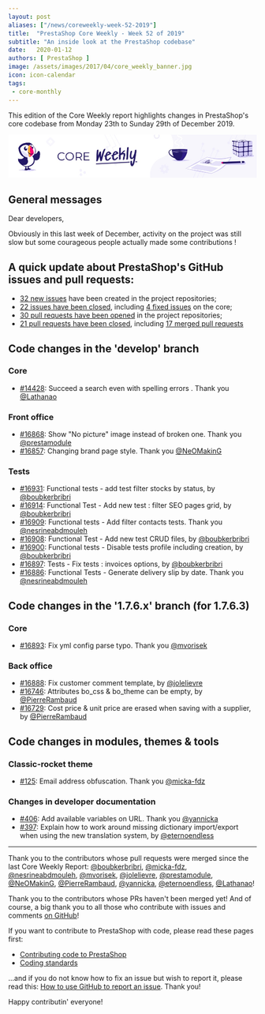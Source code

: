 ```yaml
---
layout: post
aliases: ["/news/coreweekly-week-52-2019"]
title:  "PrestaShop Core Weekly - Week 52 of 2019"
subtitle: "An inside look at the PrestaShop codebase"
date:   2020-01-12
authors: [ PrestaShop ]
image: /assets/images/2017/04/core_weekly_banner.jpg
icon: icon-calendar
tags:
 - core-monthly
---
```


This edition of the Core Weekly report highlights changes in PrestaShop's core codebase from Monday 23th to Sunday 29th of December 2019.

![Core Weekly banner](/assets/images/2018/12/banner-core-weekly.jpg)

## General messages

Dear developers,

Obviously in this last week of December, activity on the project was still slow but some courageous people actually made some contributions !


## A quick update about PrestaShop's GitHub issues and pull requests:

- [32 new issues](https://github.com/search?q=org%3APrestaShop+is%3Apublic++-repo%3Aprestashop%2Fprestashop.github.io++is%3Aissue+created%3A2019-12-23..2019-12-29) have been created in the project repositories;
- [22 issues have been closed](https://github.com/search?q=org%3APrestaShop+is%3Apublic++-repo%3Aprestashop%2Fprestashop.github.io++is%3Aissue+closed%3A2019-12-23..2019-12-29), including [4 fixed issues](https://github.com/search?q=org%3APrestaShop+is%3Apublic++-repo%3Aprestashop%2Fprestashop.github.io++is%3Aissue+label%3Afixed+closed%3A2019-12-23..2019-12-29) on the core;
- [30 pull requests have been opened](https://github.com/search?q=org%3APrestaShop+is%3Apublic++-repo%3Aprestashop%2Fprestashop.github.io++is%3Apr+created%3A2019-12-23..2019-12-29) in the project repositories;
- [21 pull requests have been closed](https://github.com/search?q=org%3APrestaShop+is%3Apublic++-repo%3Aprestashop%2Fprestashop.github.io++is%3Apr+closed%3A2019-12-23..2019-12-29), including [17 merged pull requests](https://github.com/search?q=org%3APrestaShop+is%3Apublic++-repo%3Aprestashop%2Fprestashop.github.io++is%3Apr+merged%3A2019-12-23..2019-12-29)


## Code changes in the 'develop' branch


### Core
* [#14428](https://github.com/PrestaShop/PrestaShop/pull/14428): Succeed a search even with spelling errors . Thank you [@Lathanao](https://github.com/Lathanao)


### Front office
* [#16868](https://github.com/PrestaShop/PrestaShop/pull/16868): Show "No picture" image instead of broken one. Thank you [@prestamodule](https://github.com/prestamodule)
* [#16857](https://github.com/PrestaShop/PrestaShop/pull/16857): Changing brand page style. Thank you [@NeOMakinG](https://github.com/NeOMakinG)


### Tests
* [#16931](https://github.com/PrestaShop/PrestaShop/pull/16931): Functional tests - add test filter stocks by status, by [@boubkerbribri](https://github.com/boubkerbribri)
* [#16914](https://github.com/PrestaShop/PrestaShop/pull/16914): Functional Test - Add new test : filter SEO pages grid, by [@boubkerbribri](https://github.com/boubkerbribri)
* [#16909](https://github.com/PrestaShop/PrestaShop/pull/16909): Functional tests - Add filter contacts tests. Thank you [@nesrineabdmouleh](https://github.com/nesrineabdmouleh)
* [#16908](https://github.com/PrestaShop/PrestaShop/pull/16908): Functional Test - Add new test CRUD files, by [@boubkerbribri](https://github.com/boubkerbribri)
* [#16900](https://github.com/PrestaShop/PrestaShop/pull/16900): Functional tests - Disable tests profile including creation, by [@boubkerbribri](https://github.com/boubkerbribri)
* [#16897](https://github.com/PrestaShop/PrestaShop/pull/16897): Tests - Fix tests : invoices options, by [@boubkerbribri](https://github.com/boubkerbribri)
* [#16886](https://github.com/PrestaShop/PrestaShop/pull/16886): Functional Tests - Generate delivery slip by date. Thank you [@nesrineabdmouleh](https://github.com/nesrineabdmouleh)


## Code changes in the '1.7.6.x' branch (for 1.7.6.3)


### Core
* [#16893](https://github.com/PrestaShop/PrestaShop/pull/16893): Fix yml config parse typo. Thank you [@mvorisek](https://github.com/mvorisek)


### Back office
* [#16888](https://github.com/PrestaShop/PrestaShop/pull/16888): Fix customer comment template, by [@jolelievre](https://github.com/jolelievre)
* [#16746](https://github.com/PrestaShop/PrestaShop/pull/16746): Attributes bo_css & bo_theme can be empty, by [@PierreRambaud](https://github.com/PierreRambaud)
* [#16729](https://github.com/PrestaShop/PrestaShop/pull/16729): Cost price & unit price are erased when saving with a supplier, by [@PierreRambaud](https://github.com/PierreRambaud)


## Code changes in modules, themes & tools


### Classic-rocket theme
* [#125](https://github.com/PrestaShop/classic-rocket/pull/125): Email address obfuscation. Thank you [@micka-fdz](https://github.com/micka-fdz)


### Changes in developer documentation
* [#406](https://github.com/PrestaShop/docs/pull/406): Add available variables on URL. Thank you [@yannicka](https://github.com/yannicka)
* [#397](https://github.com/PrestaShop/docs/pull/397): Explain how to work around missing dictionary import/export when using the new translation system, by [@eternoendless](https://github.com/eternoendless)


<hr />

Thank you to the contributors whose pull requests were merged since the last Core Weekly Report: [@boubkerbribri](https://github.com/boubkerbribri), [@micka-fdz](https://github.com/micka-fdz), [@nesrineabdmouleh](https://github.com/nesrineabdmouleh), [@mvorisek](https://github.com/mvorisek), [@jolelievre](https://github.com/jolelievre), [@prestamodule](https://github.com/prestamodule), [@NeOMakinG](https://github.com/NeOMakinG), [@PierreRambaud](https://github.com/PierreRambaud), [@yannicka](https://github.com/yannicka), [@eternoendless](https://github.com/eternoendless), [@Lathanao](https://github.com/Lathanao)!

Thank you to the contributors whose PRs haven't been merged yet! And of course, a big thank you to all those who contribute with issues and comments [on GitHub](https://github.com/PrestaShop/PrestaShop)!

If you want to contribute to PrestaShop with code, please read these pages first:

 * [Contributing code to PrestaShop](https://devdocs.prestashop.com/1.7/contribute/contribution-guidelines/)
 * [Coding standards](https://devdocs.prestashop.com/1.7/development/coding-standards/)

...and if you do not know how to fix an issue but wish to report it, please read this: [How to use GitHub to report an issue](https://devdocs.prestashop.com/1.7/contribute/contribute-reporting-issues/). Thank you!

Happy contributin' everyone!

